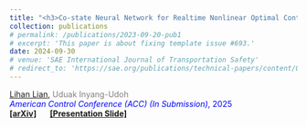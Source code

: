 ```yaml
---
title: "<h3>Co-state Neural Network for Realtime Nonlinear Optimal Control with Input Constraints</h3>"
collection: publications
# permalink: /publications/2023-09-20-pub1
# excerpt: 'This paper is about fixing template issue #693.'
date: 2024-09-30
# venue: 'SAE International Journal of Transportation Safety'
# redirect_to: 'https://sae.org/publications/technical-papers/content/09-11-02-0012/'
---
```


<u>Lihan Lian</u>, <span style="color: gray;">Uduak Inyang-Udoh</span><br>
<span style="color: blue;">*American Control Conference (ACC) (In Submission)*, 2025 </span><br>
<i class="fa-solid fa-book-open"></i> [**[arXiv]**](https://arxiv.org/) &nbsp;&nbsp;&nbsp;&nbsp;
<i class="fa-solid fa-file"></i> [**[Presentation Slide]**](../files/presentation-IBRC.pptx)